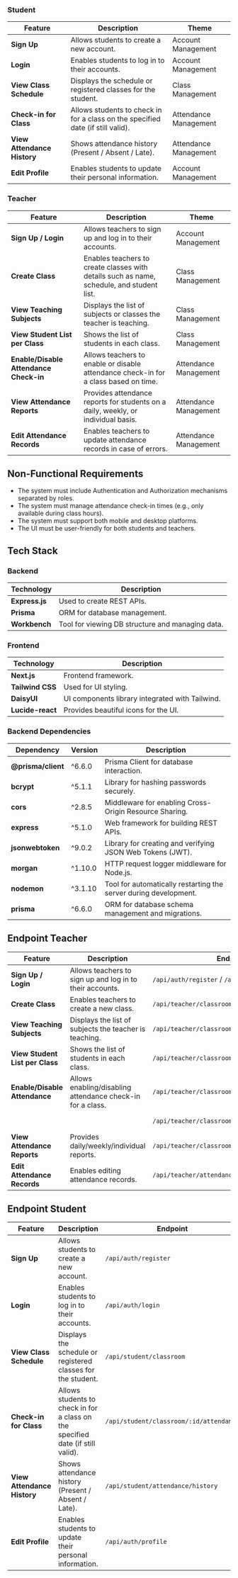 ### Student
| **Feature**                              | **Description**                                                                 | **Theme**                  |
|------------------------------------------|---------------------------------------------------------------------------------|----------------------------|
| **Sign Up**                              | Allows students to create a new account.                                        | Account Management         |
| **Login**                                | Enables students to log in to their accounts.                                   | Account Management         |
| **View Class Schedule**                  | Displays the schedule or registered classes for the student.                    | Class Management           |
| **Check-in for Class**                   | Allows students to check in for a class on the specified date (if still valid). | Attendance Management      |
| **View Attendance History**              | Shows attendance history (Present / Absent / Late).                             | Attendance Management      |
| **Edit Profile**                         | Enables students to update their personal information.                          | Account Management         |

### Teacher
| **Feature**                              | **Description**                                                                 | **Theme**                  |
|------------------------------------------|---------------------------------------------------------------------------------|----------------------------|
| **Sign Up / Login**                      | Allows teachers to sign up and log in to their accounts.                        | Account Management         |
| **Create Class**                         | Enables teachers to create classes with details such as name, schedule, and student list. | Class Management           |
| **View Teaching Subjects**               | Displays the list of subjects or classes the teacher is teaching.               | Class Management           |
| **View Student List per Class**          | Shows the list of students in each class.                                       | Class Management           |
| **Enable/Disable Attendance Check-in**   | Allows teachers to enable or disable attendance check-in for a class based on time. | Attendance Management      |
| **View Attendance Reports**              | Provides attendance reports for students on a daily, weekly, or individual basis. | Attendance Management      |
| **Edit Attendance Records**              | Enables teachers to update attendance records in case of errors.                | Attendance Management      |


## Non-Functional Requirements

- The system must include Authentication and Authorization mechanisms separated by roles.
- The system must manage attendance check-in times (e.g., only available during class hours).
- The system must support both mobile and desktop platforms.
- The UI must be user-friendly for both students and teachers.

## Tech Stack

### Backend
| **Technology**   | **Description**                              |
|-------------------|----------------------------------------------|
| **Express.js**    | Used to create REST APIs.                   |
| **Prisma**        | ORM for database management.                |
| **Workbench**     | Tool for viewing DB structure and managing data. |

### Frontend
| **Technology**   | **Description**                              |
|-------------------|----------------------------------------------|
| **Next.js**       | Frontend framework.                         |
| **Tailwind CSS**  | Used for UI styling.                        |
| **DaisyUI**       | UI components library integrated with Tailwind. |
| **Lucide-react**  | Provides beautiful icons for the UI.        |

### Backend Dependencies

| **Dependency**       | **Version** | **Description**                                                                 |
|-----------------------|-------------|---------------------------------------------------------------------------------|
| **@prisma/client**    | ^6.6.0      | Prisma Client for database interaction.                                         |
| **bcrypt**            | ^5.1.1      | Library for hashing passwords securely.                                         |
| **cors**              | ^2.8.5      | Middleware for enabling Cross-Origin Resource Sharing.                          |
| **express**           | ^5.1.0      | Web framework for building REST APIs.                                           |
| **jsonwebtoken**      | ^9.0.2      | Library for creating and verifying JSON Web Tokens (JWT).                       |
| **morgan**            | ^1.10.0     | HTTP request logger middleware for Node.js.                                     |
| **nodemon**           | ^3.1.10     | Tool for automatically restarting the server during development.                |
| **prisma**            | ^6.6.0      | ORM for database schema management and migrations.                              |


## Endpoint Teacher

| **Feature**                     | **Description**                                                | **Endpoint**                                              | **Method** | **Theme**              |
|----------------------------------|----------------------------------------------------------------|----------------------------------------------------------|------------|------------------------|
| **Sign Up / Login**              | Allows teachers to sign up and log in to their accounts.       | `/api/auth/register` / `/api/auth/login`                 | POST       | Account Management     |
| **Create Class**                 | Enables teachers to create a new class.                       | `/api/teacher/classroom`                                 | POST       | Class Management       |
| **View Teaching Subjects**       | Displays the list of subjects the teacher is teaching.         | `/api/teacher/classroom`                                 | GET        | Class Management       |
| **View Student List per Class**  | Shows the list of students in each class.                     | `/api/teacher/classroom/:id/students`                   | GET        | Class Management       |
| **Enable/Disable Attendance**    | Allows enabling/disabling attendance check-in for a class.    | `/api/teacher/classroom/:id/attendance/start`           | POST       | Attendance Management  |
|                                  |                                                                | `/api/teacher/classroom/:id/attendance/end`             | POST       | Attendance Management  |
| **View Attendance Reports**      | Provides daily/weekly/individual reports.                     | `/api/teacher/classroom/:id/attendance/report`          | GET        | Attendance Management  |
| **Edit Attendance Records**      | Enables editing attendance records.                           | `/api/teacher/attendance/:attendanceId`                 | PUT        | Attendance Management  |


## Endpoint Student

| **Feature**               | **Description**                                                                 | **Endpoint**                                | **Method** | **Theme**              |
|---------------------------|---------------------------------------------------------------------------------|--------------------------------------------|------------|------------------------|
| **Sign Up**               | Allows students to create a new account.                                        | `/api/auth/register`                        | POST       | Account Management     |
| **Login**                 | Enables students to log in to their accounts.                                   | `/api/auth/login`                           | POST       | Account Management     |
| **View Class Schedule**   | Displays the schedule or registered classes for the student.                    | `/api/student/classroom`                    | GET        | Class Management       |
| **Check-in for Class**    | Allows students to check in for a class on the specified date (if still valid). | `/api/student/classroom/:id/attendance`     | POST       | Attendance Management  |
| **View Attendance History** | Shows attendance history (Present / Absent / Late).                           | `/api/student/attendance/history`           | GET        | Attendance Management  |
| **Edit Profile**          | Enables students to update their personal information.                          | `/api/auth/profile`                         | PUT        | Account Management     |